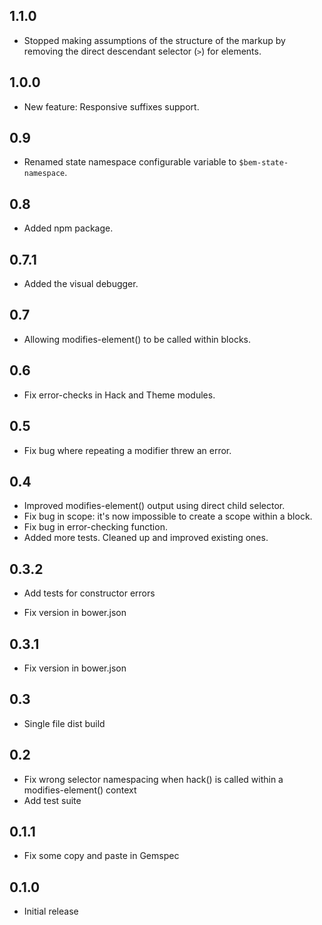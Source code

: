 ## 1.1.0

* Stopped making assumptions of the structure of the markup by removing the direct descendant selector (`>`) for elements.

## 1.0.0

* New feature: Responsive suffixes support.

## 0.9

* Renamed state namespace configurable variable to `$bem-state-namespace`.

## 0.8

* Added npm package.

## 0.7.1

* Added the visual debugger.

## 0.7

* Allowing modifies-element() to be called within blocks.

## 0.6

* Fix error-checks in Hack and Theme modules.

## 0.5

* Fix bug where repeating a modifier threw an error.

## 0.4

* Improved modifies-element() output using direct child selector.
* Fix bug in scope: it's now impossible to create a scope within a block.
* Fix bug in error-checking function.
* Added more tests. Cleaned up and improved existing ones.

## 0.3.2

* Add tests for constructor errors

* Fix version in bower.json

## 0.3.1

* Fix version in bower.json

## 0.3

* Single file dist build

## 0.2

* Fix wrong selector namespacing when hack() is called within a modifies-element() context
* Add test suite

## 0.1.1

* Fix some copy and paste in Gemspec

## 0.1.0

* Initial release

